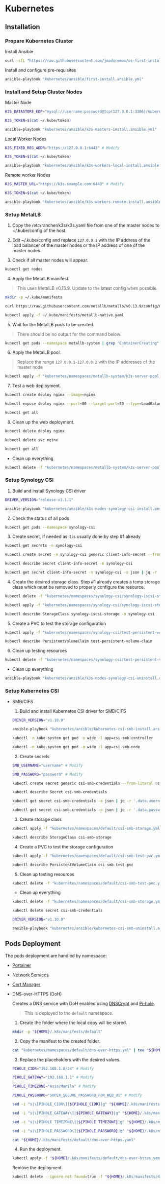 # Kubernetes

## Installation

### Prepare Kubernetes Cluster

Install Ansible

```sh
curl -sfL "https://raw.githubusercontent.com/jmadoremos/os-first-install-new/main/linux/shared/scripts/ansible-install.sh" | bash
```

Install and configure pre-requisites

```sh
ansible-playbook "kubernetes/ansible/first-install.ansible.yml"
```

### Install and Setup Cluster Nodes

Master Node

```sh
K3S_DATASTORE_EDP="mysql://username:password@tcp(127.0.0.1:3306)/kubernetes" # Modify

K3S_TOKEN=$(cat ~/.kube/token)

ansible-playbook "kubernetes/ansible/k3s-masters-install.ansible.yml" --extra-vars="k3s_datastore_edp=${K3S_DATASTORE_EDP} k3s_token=${K3S_TOKEN}"
```

Local Worker Nodes

```sh
K3S_FIXED_REG_ADDR="https://127.0.0.1:6443" # Modify

K3S_TOKEN=$(cat ~/.kube/token)

ansible-playbook "kubernetes/ansible/k3s-workers-local-install.ansible.yml" --extra-vars="k3s_fixed_reg_addr=${K3S_FIXED_REG_ADDR} k3s_token=${K3S_TOKEN}"
```

Remote worker Nodes

```sh
K3S_MASTER_URL="https://k3s.example.com:6443" # Modify

K3S_TOKEN=$(cat ~/.kube/token)

ansible-playbook "kubernetes/ansible/k3s-workers-remote-install.ansible.yml" --extra-vars="k3s_fixed_reg_addr=${K3S_FIXED_REG_ADDR} k3s_token=${K3S_TOKEN}"
```

### Setup MetalLB

1. Copy the /etc/rancher/k3s/k3s.yaml file from one of the master nodes to ~/.kube/config of the host.

2. Edit ~/.kube/config and replace `127.0.0.1` with the IP address of the load balancer of the master nodes or the IP address of one of the master nodes.

3. Check if all master nodes will appear.

```sh
kubectl get nodes
```

4. Apply the MetalLB manifest.

> This uses MetalLB v0.13.9. Update to the latest config when possible.

```sh
mkdir -p ~/.kube/manifests

curl https://raw.githubusercontent.com/metallb/metallb/v0.13.9/config/manifests/metallb-native.yaml --output ~/.kube/manifests/metallb-native.yaml

kubectl apply -f ~/.kube/manifests/metallb-native.yaml
```

5. Wait for the MetalLB pods to be created.

> There should be no output for the command below.

```sh
kubectl get pods --namespace metallb-system | grep "ContainerCreating"
```

6. Apply the MetalLB pool.

> Replace the range `127.0.0.1-127.0.0.2` with the IP addresses of the master node

```sh
kubectl apply -f "kubernetes/namespaces/metallb-system/k3s-server-pool.yml"
```

7. Test a web deployment.

```sh
kubectl create deploy nginx --image=nginx

kubectl expose deploy nginx --port=80 --target-port=80 --type=LoadBalancer

kubectl get all
```

8. Clean up the web deployment.

```sh
kubectl delete deploy nginx

kubectl delete svc nginx

kubectl get all
```

* Clean up everything

```sh
kubectl delete -f "kubernetes/namespaces/metallb-system/k3s-server-pool.yml"
```

### Setup Synology CSI

1. Build and install Synology CSI driver

```sh
DRIVER_VERSION="release-v1.1.1"

ansible-playbook "kubernetes/ansible/k3s-nodes-synology-csi-install.ansible.yml" --extra-vars="driver_version=${DRIVER_VERSION}"
```

2. Check the status of all pods

```sh
kubectl get pods --namespace synology-csi
```

3. Create secret, if needed as it is usually done by step #1 already

```sh
kubectl get secrets -n synology-csi

kubectl create secret -n synology-csi generic client-info-secret --from-file="kubernetes/namespaces/synology-csi/client-info.yml"

kubectl describe Secret client-info-secret -n synology-csi

kubectl get secret client-info-secret -n synology-csi -o json | jq -r '.data."client-info.yml"' | base64 --decode
```

4. Create the desired storage class. Step #1 already creates a temp storage class which must be removed to properly configure the resource.

```sh
kubectl delete -f "kubernetes/namespaces/synology-csi/synology-iscsi-storage.yml"

kubectl apply -f "kubernetes/namespaces/synology-csi/synology-iscsi-storage.yml"

kubectl describe StorageClass synology-iscsi-storage -n synology-csi
```

5. Create a PVC to test the storage configuration

```sh
kubectl apply -f "kubernetes/namespaces/synology-csi/test-persistent-volume-claim.yml"

kubectl describe PersistentVolumeClaim test-persistent-volume-claim
```

6. Clean up testing resources

```sh
kubectl delete -f "kubernetes/namespaces/synology-csi/test-persistent-volume-claim.yml"
```

* Clean up everything

```sh
ansible-playbook "kubernetes/ansible/k3s-nodes-synology-csi-uninstall.ansible.yml"
```

### Setup Kubernetes CSI

* SMB/CIFS

  1. Build and install Kubernetes CSI driver for SMB/CIFS

  ```sh
  DRIVER_VERSION="v1.10.0"

  ansible-playbook "kubernetes/ansible/kubernetes-csi-smb-install.ansible.yml" --extra-vars="driver_version=${DRIVER_VERSION}"

  kubectl -n kube-system get pod -o wide -l app=csi-smb-controller

  kubectl -n kube-system get pod -o wide -l app=csi-smb-node
  ```

  2. Create secrets

  ```sh
  SMB_USERNAME="username" # Modify

  SMB_PASSWORD="password" # Modify

  kubectl create secret generic csi-smb-credentials --from-literal username=$SMB_USERNAME --from-literal password="$SMB_PASSWORD"

  kubectl describe Secret csi-smb-credentials

  kubectl get secret csi-smb-credentials -o json | jq -r '.data.username' | base64 --decode

  kubectl get secret csi-smb-credentials -o json | jq -r '.data.password' | base64 --decode
  ```

  3. Create storage class

  ```sh
  kubectl apply -f "kubernetes/namespaces/default/csi-smb-storage.yml"

  kubectl describe StorageClass csi-smb-storage
  ```

  4. Create a PVC to test the storage configuration

  ```sh
  kubectl apply -f "kubernetes/namespaces/default/csi-smb-test-pvc.yml"

  kubectl describe PersistentVolumeClaim csi-smb-test-pvc
  ```

  5. Clean up testing resources

  ```sh
  kubectl delete -f "kubernetes/namespaces/default/csi-smb-test-pvc.yml"
  ```

  * Clean up everything

  ```sh
  kubectl delete -f "kubernetes/namespaces/default/csi-smb-storage.yml"

  kubectl delete secret csi-smb-credentials

  DRIVER_VERSION="v1.10.0"

  ansible-playbook "kubernetes/ansible/kubernetes-csi-smb-uninstall.ansible.yml" --extra-vars="driver_version=${DRIVER_VERSION}"
  ```

## Pods Deployment

The pods deployment are handled by namespace:

* [Portainer](./namespaces/portainer/README.md)

* [Network Services](./namespaces/network-services/README.md)

* [Cert Manager](./namespaces/cert-manager/README.md)

* DNS-over-HTTPS (DoH)

  Creates a DNS service with DoH enabled using [DNSCrypt](https://dnscrypt.info) and [Pi-hole](https://pi-hole.net).

  > This is deployed to the `default` namespace.

  1. Create the folder where the local copy will be stored.

  ```sh
  mkdir -p "${HOME}/.k8s/manifests/default"
  ```

  2. Copy the manifest to the created folder.

  ```sh
  cat "kubernetes/namespaces/default/dns-over-https.yml" | tee "${HOME}/.k8s/manifests/default/dns-over-https.yaml"
  ```

  3. Replace the placeholders with the desired values.

  ```sh
  PIHOLE_CIDR="192.168.1.0/24" # Modify

  PIHOLE_GATEWAY="192.168.1.1" # Modify

  PIHOLE_TIMEZONE="Asia/Manila" # Modify

  PIHOLE_PASSWORD="SUPER_SECURE_PASSWORD_FOR_WEB_UI" # Modify

  sed -i "s|\[PIHOLE_CIDR\]|${PIHOLE_CIDR}|g" "${HOME}/.k8s/manifests/default/dns-over-https.yaml"

  sed -i "s|\[PIHOLE_GATEWAY\]|${PIHOLE_GATEWAY}|g" "${HOME}/.k8s/manifests/default/dns-over-https.yaml"

  sed -i "s|\[PIHOLE_TIMEZONE\]|${PIHOLE_TIMEZONE}|g" "${HOME}/.k8s/manifests/default/dns-over-https.yaml"

  sed -i "s|\[PIHOLE_PASSWORD\]|${PIHOLE_PASSWORD}|g" "${HOME}/.k8s/manifests/default/dns-over-https.yaml"

  cat "${HOME}/.k8s/manifests/default/dns-over-https.yaml"
  ```

  4. Run the deployment.

  ```sh
  kubectl apply -f "${HOME}/.k8s/manifests/default/dns-over-https.yaml"
  ```

  Remove the deployment.

  ```sh
  kubectl delete --ignore-not-found=true -f "${HOME}/.k8s/manifests/default/dns-over-https.yaml"
  ```

